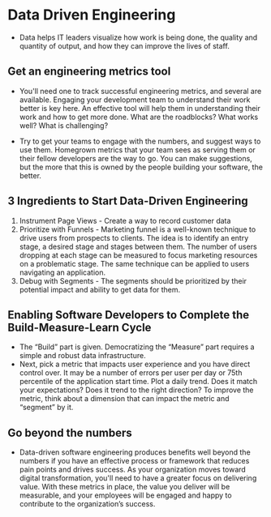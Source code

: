 # Data Driven Engineering
* Data helps IT leaders visualize how work is being done, the quality and quantity of output, and how they can improve the lives of staff. 

## Get an engineering metrics tool
* You'll need one to track successful engineering metrics, and several are available. Engaging your development team to understand their work better is key here. An effective tool will help them in understanding their work and how to get more done. 
What are the roadblocks? What works well? What is challenging?

* Try to get your teams to engage with the numbers, and suggest ways to use them. Homegrown metrics that your team sees as serving them or their fellow developers are the way to go. You can make suggestions, but the more that this is owned by the people building your software, the better.

## 3 Ingredients to Start Data-Driven Engineering
1. Instrument Page Views - Create a way to record customer data 
2. Prioritize with Funnels - Marketing funnel is a well-known technique to drive users from prospects to clients. The idea is to identify an entry stage, a desired stage and stages between them. The number of users dropping at each stage can be measured to focus marketing resources on a problematic stage. The same technique can be applied to users navigating an application.
3. Debug with Segments - The segments should be prioritized by their potential impact and ability to get data for them. 

## Enabling Software Developers to Complete the Build-Measure-Learn Cycle
* The “Build” part is given. Democratizing the “Measure” part requires a simple and robust data infrastructure. 
* Next, pick a metric that impacts user experience and you have direct control over. It may be a number of errors per user per day or 75th percentile of the application start time. Plot a daily trend. Does it match your expectations? Does it trend to the right direction? To improve the metric, think about a dimension that can impact the metric and “segment” by it.

## Go beyond the numbers
* Data-driven software engineering produces benefits well beyond the numbers if you have an effective process or framework that reduces pain points and drives success. As your organization moves toward digital transformation, you'll need to have a greater focus on delivering value. With these metrics in place, the value you deliver will be measurable, and your employees will be engaged and happy to contribute to the organization’s success.

